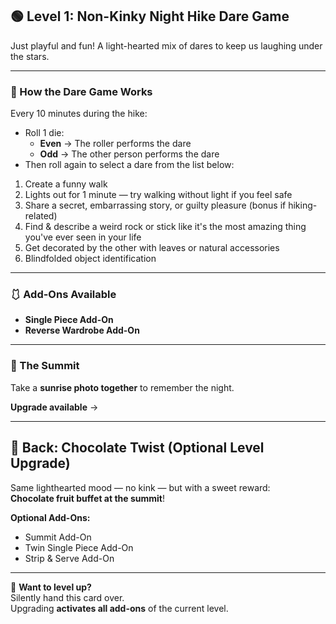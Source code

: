 ## 🟢 Level 1: Non-Kinky Night Hike Dare Game

Just playful and fun! A light-hearted mix of dares to keep us laughing under the stars.

---

### 🎲 How the Dare Game Works

Every 10 minutes during the hike:

- Roll 1 die:  
  - **Even** → The roller performs the dare  
  - **Odd** → The other person performs the dare  
- Then roll again to select a dare from the list below:

1. Create a funny walk  
2. Lights out for 1 minute — try walking without light if you feel safe  
3. Share a secret, embarrassing story, or guilty pleasure (bonus if hiking-related)  
4. Find & describe a weird rock or stick like it's the most amazing thing you've ever seen in your life 
5. Get decorated by the other with leaves or natural accessories  
6. Blindfolded object identification  

---

### 🩱 Add-Ons Available

- **Single Piece Add-On**  
- **Reverse Wardrobe Add-On**

---

### 🌄 The Summit

Take a **sunrise photo together** to remember the night.  

**Upgrade available** →

---

## 🍫 Back: Chocolate Twist (Optional Level Upgrade)

Same lighthearted mood — no kink — but with a sweet reward:  
**Chocolate fruit buffet at the summit**!

**Optional Add-Ons:**

- Summit Add-On  
- Twin Single Piece Add-On  
- Strip & Serve Add-On

---

💌 **Want to level up?**  
Silently hand this card over.  
Upgrading **activates all add-ons** of the current level.  
